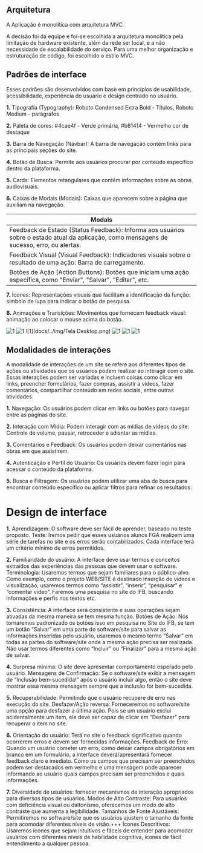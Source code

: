 ## Arquitetura
A Aplicação é monolítica com arquitetura MVC.

A decisão foi da equipe e foi-se escolhida a arquitetura monolítica pela limitação de hardware existente, além da rede ser local, e a não necessidade de escalabilidade do serviço. Para uma melhor organização e estruturação de código, foi escolhido o estilo MVC.

## Padrões de interface

Esses padrões são desenvolvidos com base em princípios de usabilidade, acessibilidade, experiência do usuário e design centrado no usuário.

**1.** Tipografía (Typography): Roboto Condensed Extra Bold - Títulos, Roboto Medium - parágrafos

**2.** Paleta de cores: #4cae4f - Verde primária, #b81414 - Vermelho cor de destaque

**3.** Barra de Navegação (Navbar): A barra de navegação contém links para as principais seções do site.

**4.** Botão de Busca: Permite aos usuários procurar por conteúdo específico dentro da plataforma.

**5.** Cards: Elementos retangulares que contêm informações sobre as obras audiovisuais.

**6.** Caixas de Modais (Modais): Caixas que aparecem sobre a página que auxiliam na navegação.

|Modais|
|------------------|
|Feedback de Estado (Status Feedback): Informa aos usuários sobre o estado atual da aplicação, como mensagens de sucesso, erro, ou alertas.|
|Feedback Visual (Visual Feedback): Indicadores visuais sobre o resultado de uma ação: Barra de carregamento.|
|Botões de Ação (Action Buttons): Botões que iniciam uma ação específica, como "Enviar", "Salvar", "Editar", etc.|

**7.** Ícones: Representações visuais que facilitam a identificação da função: símbolo de lupa para indicar o botão de pesquisa.

**8.** Animações e Transições: Movimentos que fornecem feedback visual: animação ao colocar o mouse acima do botão.

![1](docs/../img/Padroes.png)
![1](docs/../img/Components.png)
![1](docs/../img/Tela Desktop.png)
![1](docs/../img/desktopfilter.png)
![1](docs/../img/android1.png)
![1](docs/../img/android2.png)

## Modalidades de interações

A modalidade de interações de um site se refere aos diferentes tipos de ações ou atividades que os usuários podem realizar ao interagir com o site. Essas interações podem ser variadas e incluem coisas como clicar em links, preencher formulários, fazer compras, assistir a vídeos, fazer comentários, compartilhar conteúdo em redes sociais, entre outras atividades.

**1.** Navegação: Os usuários podem clicar em links ou botões para navegar entre as páginas do site.

**2.** Interação com Mídia: Podem interagir com as mídias de vídeos do site: Controle de volume, pausar, retroceder e adiantar as mídias.

**3.** Comentários e Feedback: Os usuários podem deixar comentários nas obras em que assistirem.

**4.** Autenticação e Perfil do Usuário: Os usuários devem fazer login para acessar o conteúdo da plataforma.

**5.** Busca e Filtragem: Os usuários podem utilizar uma aba de busca para encontrar conteúdo específico ou aplicar filtros para refinar os resultados.

# Design de interface
**1.** Aprendizagem: O software deve ser fácil de aprender, baseado no teste proposto.
   Teste: Iremos pedir que esses usuários alunos FGA realizem uma  série de tarefas no site e os erros serão contabilizados. Cada interface terá um critério mínimo de erros permitidos.    

**2.** Familiaridade do usuário:  A interface deve usar termos e conceitos extraídos das experiências das pessoas que devem usar o software.                
   Terminologia: Usaremos termos que sejam familiares para o público-alvo. Como exemplo, como o projeto WEB/SITE é destinado inserção de vídeos e visualização, usaremos termos como “assistir”, “inserir”, “pesquisar” e “comentar vídeo”. Faremos uma pesquisa no site do IFB, buscando informações e perfis nos textos etc.   

**3.** Consistência: A interface será consistente e suas operações sejam ativadas da mesma maneira se tem mesma função.
   Botões de Ação: Nós tornaremos padronizado os botões isso em pesquisa no Site do IFB, se tem um botão “Salvar” em uma parte do software/site para salvar as informações inseridas pelo usuário, usaremos o mesmo termo “Salvar” em todas as partes do software/site onde a mesma ação precisa ser realizada. Não usar termos diferentes como “Incluir” ou “Finalizar” para a mesma ação de salvar.   

**4.** Surpresa mínima:  O site deve apresentar comportamento esperado pelo usuário.
   Mensagens de Confirmação: Se o software/site exibir a mensagem de “Inclusão bem-sucedida!” após o usuário incluir algo, então o site deve mostrar essa mesma mensagem sempre que a inclusão for bem-sucedida.    

**5.** Recuperabilidade: Permitindo que o usuário recupere de erro nas execução do site.
   Desfazer/Ação reversa: Forneceremos no software/site uma opção para desfazer a última ação. Pois se um usuário exclui acidentalmente um item, ele deve ser capaz de clicar em “Desfazer” para recuperar o item no site.  

**6.** Orientação do usuário: Terá no site o feedback significativo quando ocorrerem erros e devem ser fornecidas informações.
   Feedback de Erro: Quando um usuário cometer um erro, como deixar campos obrigatórios em branco em um formulário, a interface deverá/apresentará fornecer feedback claro e imediato. Como os campos que precisam ser preenchidos podem ser destacados em vermelho e uma mensagem pode aparecer informando ao usuário quais campos precisam ser preenchidos e quais informações.   

**7.** Diversidade de usuários: fornecer mecanismos de interação apropriados para diversos tipos de usuários.
   Modos de Alto Contraste: Para usuários com deficiência visual ou daltonismo, oferecemos um modo de alto contraste que aumenta a legibilidade.
   Tamanhos de Fonte Ajustáveis: Permitiremos no software/site que os usuários ajustem o tamanho da fonte para acomodar diferentes níveis de visão.+++
   Ícones Descritivos: Usaremos ícones que sejam intuitivos e fáceis de entender para acomodar usuários com diferentes níveis de habilidade cognitiva, ícones de fácil entendimento a qualquer pessoa.  

